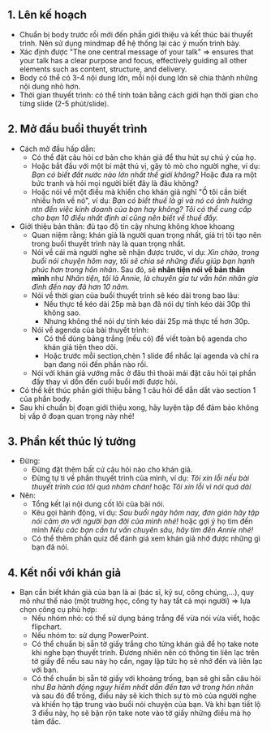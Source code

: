 ## 1. Lên kế hoạch
- Chuẩn bị body trước rồi mới đến phần giới thiệu và kết thúc bài thuyết trình. Nên sử dụng mindmap để hệ thống lại các ý muốn trình bày.
- Xác định được "The one central message of your talk" => ensures that your talk has a clear purpose and focus, effectively guiding all other elements such as content, structure, and delivery.
- Body có thể có 3-4 nội dung lớn, mỗi nội dung lớn sẽ chia thành những nội dung nhỏ hơn.
- Thời gian thuyết trình: có thể tính toán bằng cách giới hạn thời gian cho từng slide (2-5 phút/slide).
  
## 2. Mở đầu buổi thuyết trình
- Cách mở đầu hấp dẫn:
  - Có thể đặt câu hỏi cơ bản cho khán giả để thu hút sự chú ý của họ.
  - Hoặc bắt đầu với một bí mật thú vị, gây tò mò cho người nghe, ví dụ: _Bạn có biết đất nước nào lớn nhất thế giới không?_ Hoặc đưa ra một bức tranh và hỏi mọi người biết đây là đâu không?
  - Hoặc nói về một điều mà khiến cho khán giả nghĩ "Ồ tôi cần biết nhiều hơn về nó", ví dụ: _Bạn có biết thuế là gì và nó có ảnh hưởng ntn đến việc kinh doanh của bạn hay không? Tôi có thể cung cấp cho bạn 10 điều nhất định ai cũng nên biết về thuế đấy._
- Giới thiệu bản thân: đủ tạo độ tin cậy nhưng không khoe khoang
  - Quan niệm rằng: khán giả là người quan trọng nhất, giá trị tôi tạo nên trong buổi thuyết trình này là quan trọng nhất.
  - Nói về cái mà người nghe sẽ nhận được trước, ví dụ: _Xin chào, trong buổi nói chuyện hôm nay, tôi sẽ chia sẻ những điều giúp bạn hạnh phúc hơn trong hôn nhân_. Sau đó, sẽ **nhân tiện nói về bản thân mình** như _Nhân tiện, tôi là Annie, là chuyên gia tư vấn hôn nhân gia đình đến nay đã hơn 10 năm._
  - Nói về thời gian của buổi thuyết trình sẽ kéo dài trong bao lâu:
    - Nếu thực tế kéo dài 25p mà bạn đã nói dự tính kéo dài 30p thì không sao.
    - Nhưng không thể nói dự tính kéo dài 25p mà thực tế hơn 30p.
  - Nói về agenda của bài thuyết trình:
    - Có thể dùng bảng trắng (nếu có) để viết toàn bộ agenda cho khán giả tiện theo dõi.
    - Hoặc trước mỗi section,chèn 1 slide để nhắc lại agenda và chỉ ra bạn đang nói đến phần nào rồi.
  - Nói với khán giả vướng mắc ở đâu thì thoải mái đặt câu hỏi tại phần đấy thay vì dồn đến cuối buổi mới được hỏi.
- Có thể kết thúc phần giới thiệu bằng 1 câu hỏi để dẫn dắt vào section 1 của phần body.
- Sau khi chuẩn bị đoạn giới thiệu xong, hãy luyện tập để đảm bảo không bị vấp ở đoạn quan trọng này nhé!

## 3. Phần kết thúc lý tưởng 
- Đừng:
  - Đừng đặt thêm bất cứ câu hỏi nào cho khán giả.
  - Đừng tự ti về phần thuyết trình của mình, ví dụ: _Tôi xin lỗi nếu bài thuyết trình của tôi quá nhàm chán!_ hoặc _Tôi xin lỗi vì nói quá dài_
- Nên:
  - Tổng kết lại nội dung cốt lõi của bài nói.
  - Kêu gọi hành động, ví dụ: _Sau buổi ngày hôm nay, đơn giản hãy tập nói cảm ơn với người bạn đời của mình nhé!_ hoặc gợi ý họ tìm đến mình _Nếu các bạn cần tư vấn chuyên sâu, hãy tìm đến Annie nhé!_
  - Có thể thêm phần quiz để đánh giá xem khán giả nhớ được những gì bạn đã nói.

## 4. Kết nối với khán giả
- Bạn cần biết khán giả của bạn là ai (bác sĩ, kỹ sư, công chúng,...), quy mô như thế nào (một trường học, công ty hay tất cả mọi người) => lựa chọn công cụ phù hợp:
  - Nếu nhóm nhỏ: có thể sử dụng bảng trắng để vừa nói vừa viết, hoặc flipchart.
  - Nếu nhóm to: sử dụng PowerPoint.
  - Có thể chuẩn bị sẵn tờ giấy trắng cho từng khán giả để họ take note khi nghe bạn thuyết trình. Đương nhiên nên có thông tin liên lạc trên tờ giấy để nếu sau này họ cần, ngay lập tức họ sẽ nhớ đến và liên lạc với bạn.
  - Có thể chuẩn bị sẵn tờ giấy với khoảng trống, bạn sẽ ghi sẵn câu hỏi như _Ba hành động nguy hiểm nhất dẫn đến tan vỡ trong hôn nhân_ và sau đó để trống, điều này sẽ kích thích sự tò mò của người nghe và khiến họ tập trung vào buổi nói chuyện của bạn. Và khi bạn tiết lộ 3 điều này, họ sẽ bận rộn take note vào tờ giấy những điều mà họ tâm đắc.
